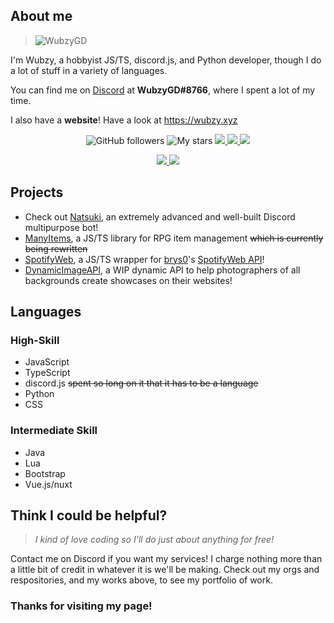 ## About me 

> ![WubzyGD](https://cdn.discordapp.com/attachments/745185224069218305/820976987254423582/hatsuhapp-e.gif)

I'm Wubzy, a hobbyist JS/TS, discord.js, and Python developer, though I do a lot of stuff in a variety of languages.

You can find me on [Discord](https://discord.com) at **WubzyGD#8766**, where I spent a lot of my time.

I also have a **website**! Have a look at https://wubzy.xyz

<p align="center">
  <img alt="GitHub followers" src="https://img.shields.io/github/followers/WubzyGD?logoColor=blue&style=social">
  <img alt="My stars" src="https://img.shields.io/github/stars/WubzyGD?affiliations=OWNER%2CCOLLABORATOR&logoColor=gold&style=social">
  <a href="https://reddit.com/r/AnimeBackgrounds" alt="Subreddit subscribers" target="_blank">
    <img src="https://img.shields.io/reddit/subreddit-subscribers/AnimeBackgrounds?style=social">
  </a>
  <a href="https://reddit.com/u/SireSwag" alt="Reddit User Karma" target="_blank">
    <img src="https://img.shields.io/reddit/user-karma/combined/SireSwag?style=social">
  </a>
  <a href="https://twitch.tv/wubzygd" alt="Twitch Status" target="_blank">
    <img src="https://img.shields.io/twitch/status/wubzygd?style=social">
  </a>
</p>

<p align="center">
  <a href="https://www.wattpad.com/story/256364356-midnight-wings" alt="My Book" target="_blank">
    <img src=https://img.shields.io/badge/Read%20my%20Book-Midnight%20Wings-blueviolet?style=for-the-badge&logo=Wattpad />
  </a>
  <a href="https://discord.gg/dZa9Zmw" alt="Discord Server" target="_blank">
    <img src="https://img.shields.io/discord/703196054966894642?color=darkgreen&label=Community%20Caf%C3%A9-themed%20Discord&logo=Discord&logoColor=white&style=for-the-badge">
  </a>
</p>

## Projects

- Check out [Natsuki](https://github.com/NatsukiDev/Natsuki), an extremely advanced and well-built Discord multipurpose bot!
- [ManyItems](https://github.com/WubzyGD/ManyItems), a JS/TS library for RPG item management ~~which is currently being rewritten~~
- [SpotifyWeb](https://github.com/WubzyGD/SWWrap), a JS/TS wrapper for [brys0](https://github.com/brys0)'s [SpotifyWeb API](https://github.com/brys0/Spotify-Web)!
- [DynamicImageAPI](https://github.com/DynamicImageAPI), a WIP dynamic API to help photographers of all backgrounds create showcases on their websites!

## Languages

### High-Skill
- JavaScript
- TypeScript
- discord.js ~~spent so long on it that it has to be a language~~
- Python
- CSS

### Intermediate Skill
- Java
- Lua
- Bootstrap
- Vue.js/nuxt

## Think I could be helpful?

> *I kind of love coding so I'll do just about anything for free!*

Contact me on Discord if you want my services! I charge nothing more than a little bit of credit in whatever it is we'll be making. Check out my orgs and respositories, and my works above, to see my portfolio of work.

### Thanks for visiting my page!

